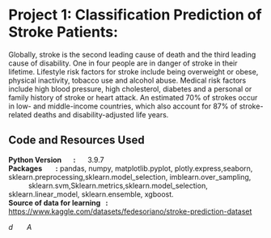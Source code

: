 # Project 1: Classification Prediction of Stroke Patients:
Globally, stroke is the second leading cause of death and the third leading cause of disability. One in four people are in danger of stroke in their lifetime. Lifestyle risk factors for stroke include being overweight or obese, physical inactivity, tobacco use and alcohol abuse. Medical risk factors include high blood pressure, high cholesterol, diabetes and a personal or family history of stroke or heart attack. An estimated 70% of strokes occur in low- and middle-income countries, which also account for 87% of stroke-related deaths and disability-adjusted life years.

## Code and Resources Used
**Python Version&nbsp;&nbsp;&nbsp;&nbsp;&nbsp;&nbsp;&nbsp;:&nbsp;&nbsp;&nbsp;&nbsp;&nbsp;&nbsp;** 3.9.7
<br>
**Packages&nbsp;&nbsp;&nbsp;&nbsp;&nbsp;&nbsp;&nbsp;&nbsp;:** pandas, numpy, matplotlib.pyplot, plotly.express,seaborn, sklearn.preprocessing,sklearn.model_selection, imblearn.over_sampling, 
&nbsp;&nbsp;&nbsp;&nbsp;&nbsp;&nbsp;&nbsp;&nbsp;&nbsp;&nbsp;sklearn.svm,Sklearn.metrics,sklearn.model_selection, 
sklearn.linear_model, sklearn.ensemble, xgboost.
<br>
**Source of data for learning&nbsp;&nbsp;&nbsp;:** https://www.kaggle.com/datasets/fedesoriano/stroke-prediction-dataset

   
$d~~~~~~~A~~$
